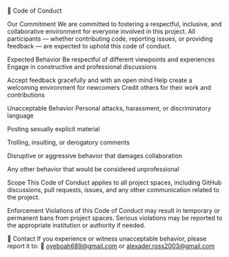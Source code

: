 📜 Code of Conduct

Our Commitment
We are committed to fostering a respectful, inclusive, and collaborative environment for everyone involved in this project.
All participants — whether contributing code, reporting issues, or providing feedback — are expected to uphold this code of conduct.

Expected Behavior
Be respectful of different viewpoints and experiences
Engage in constructive and professional discussions

Accept feedback gracefully and with an open mind
Help create a welcoming environment for newcomers
Credit others for their work and contributions

Unacceptable Behavior
Personal attacks, harassment, or discriminatory language

Posting sexually explicit material

Trolling, insulting, or derogatory comments

Disruptive or aggressive behavior that damages collaboration

Any other behavior that would be considered unprofessional

Scope
This Code of Conduct applies to all project spaces, including GitHub discussions, pull requests, issues, and any other communication related to the project.

Enforcement
Violations of this Code of Conduct may result in temporary or permanent bans from project spaces.
Serious violations may be reported to the appropriate institution or authority if needed.

📩 Contact
If you experience or witness unacceptable behavior, please report it to:
📧 oyeboah689@gmail.com or alexader.ross2003@gmail.com



